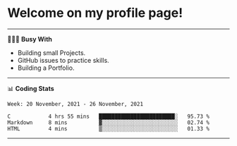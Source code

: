 # Welcome on my profile page!
<!-- print(("dralla"[::-1]+"s").capitalize()) -->

---
👨🏻‍💻 **Busy With**
* Building small Projects.
* GitHub issues to practice skills.
* Building a Portfolio.

---
📊 **Coding Stats**
<!--START_SECTION:waka-->
```text
Week: 20 November, 2021 - 26 November, 2021

C            4 hrs 55 mins   ████████████████████████░   95.73 % 
Markdown     8 mins          ▓░░░░░░░░░░░░░░░░░░░░░░░░   02.74 % 
HTML         4 mins          ▒░░░░░░░░░░░░░░░░░░░░░░░░   01.33 % 
```
<!--END_SECTION:waka-->
---

